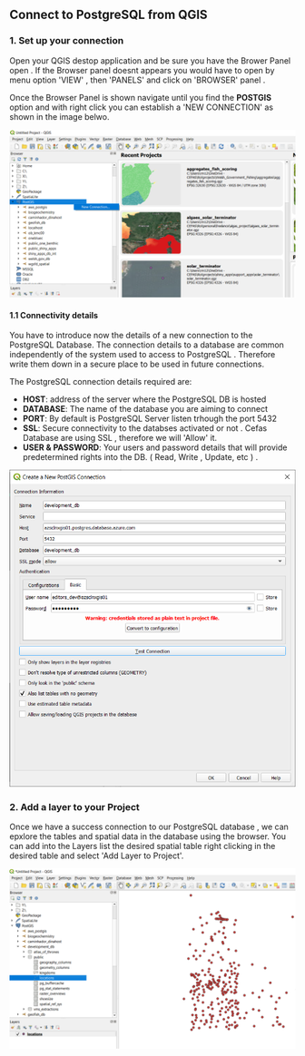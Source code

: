 ## Connect to PostgreSQL from QGIS


### 1. Set up your connection 

Open your QGIS destop application and be sure you have the Brower Panel open . If the Browser panel doesnt appears  you would have to open by menu option 'VIEW' ,  then 'PANELS' and click on 'BROWSER' panel . 

Once the Browser Panel is shown navigate until you find the **POSTGIS** option and with right click you can establish a 'NEW CONNECTION' as shown in the image belwo. 

![Create a new connection](img/qgis_1.png)


#### 1.1 Connectivity details

You have to introduce now the details of a new connection to the PostgreSQL Database. The connection details to a database are common independently of the system used to access to PostgreSQL . Therefore write them down in a secure place to be used in future connections. 

The PostgreSQL connection details required are: 

- **HOST**: address of the server where the PostgreSQL DB is hosted
- **DATABASE**: The name of the database you are aiming to connect 
- **PORT**: By default is PostgreSQL Server listen trhough the port 5432 
- **SSL**: Secure connectivity to the databses activated or not . Cefas Database are using SSL , therefore we will 'Allow' it. 
- **USER & PASSWORD**: Your users and password details that will provide predetermined rights into the DB. ( Read, Write , Update, etc ) .

![Create a new connection](img/qgis_2.png)

### 2. Add a layer to your Project 


Once we have a success connection to our PostgreSQL database , we can epxlore the tables and spatial data in the database using the browser. 
You can add into the Layers list the desired spatial table right clicking in the desired table and select 'Add Layer to Project'. 



![Create a new connection](img/qgis_3.png)
